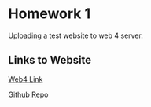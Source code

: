 # Homework 1

Uploading a test website to web 4 server.

## Links to Website

[Web4 Link](https://in-info-web4.informatics.iupui.edu/~pissah/N320/Week_2/test/test.html)

[Github Repo](https://github.com/PJIceskull/NEWM-N_320_INT_MEDIA_APPLICATION_DEV/tree/21c366a731555a7f036a631e061a01d1fb12810e/Week_2/test)

<!-- [GitHub Pages]() -->